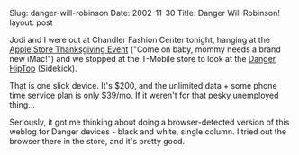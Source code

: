 Slug: danger-will-robinson
Date: 2002-11-30
Title: Danger Will Robinson!
layout: post

Jodi and I were out at Chandler Fashion Center tonight, hanging at the <a href="http://www.apple.com/retail/thanksgiving/">Apple Store Thanksgiving Event</a> (&quot;Come on baby, mommy needs a brand new iMac!&quot;) and we stopped at the T-Mobile store to look at the <a href="http://danger.com/">Danger HipTop</a> (Sidekick).

That is one slick device. It&#39;s $200, and the unlimited data + some phone time service plan is only $39/mo. If it weren&#39;t for that pesky unemployed thing...

Seriously, it got me thinking about doing a browser-detected version of this weblog for Danger devices - black and white, single column. I tried out the browser there in the store, and it&#39;s pretty good.
